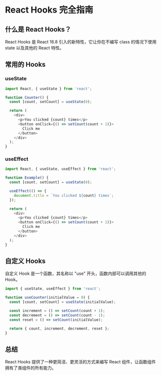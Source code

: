 # React Hooks 完全指南

## 什么是 React Hooks？

React Hooks 是 React 16.8 引入的新特性，它让你在不编写 class 的情况下使用 state 以及其他的 React 特性。

## 常用的 Hooks

### useState

```javascript
import React, { useState } from 'react';

function Counter() {
  const [count, setCount] = useState(0);

  return (
    <div>
      <p>You clicked {count} times</p>
      <button onClick={() => setCount(count + 1)}>
        Click me
      </button>
    </div>
  );
}
```

### useEffect

```javascript
import React, { useState, useEffect } from 'react';

function Example() {
  const [count, setCount] = useState(0);

  useEffect(() => {
    document.title = `You clicked ${count} times`;
  });

  return (
    <div>
      <p>You clicked {count} times</p>
      <button onClick={() => setCount(count + 1)}>
        Click me
      </button>
    </div>
  );
}
```

## 自定义 Hooks

自定义 Hook 是一个函数，其名称以 "use" 开头，函数内部可以调用其他的 Hook。

```javascript
import { useState, useEffect } from 'react';

function useCounter(initialValue = 0) {
  const [count, setCount] = useState(initialValue);

  const increment = () => setCount(count + 1);
  const decrement = () => setCount(count - 1);
  const reset = () => setCount(initialValue);

  return { count, increment, decrement, reset };
}
```

## 总结

React Hooks 提供了一种更简洁、更灵活的方式来编写 React 组件，让函数组件拥有了类组件的所有能力。
